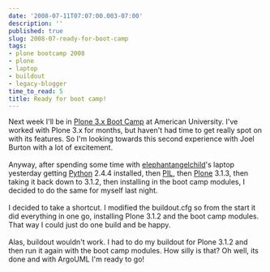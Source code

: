 ```yaml
---
date: '2008-07-11T07:07:00.003-07:00'
description: ''
published: true
slug: 2008-07-ready-for-boot-camp
tags:
- plone bootcamp 2008
- plone
- laptop
- buildout
- legacy-blogger
time_to_read: 5
title: Ready for boot camp!
---
```


Next week I'll be in <a href="http://plonebootcamps.com">Plone 3.x Boot Camp</a> at American University.  I've worked with Plone 3.x for months, but haven't had time to get really spot on with its features.  So I'm looking towards this second experience with Joel Burton with a lot of excitement.<br /><br />Anyway, after spending some time with <a href="http://elephantangelchild.blogspot.com/">elephantangelchild</a>'s laptop yesterday getting <a href="http://python.org">Python</a> 2.4.4 installed, then <a href="http://www.pythonware.com/products/pil/">PIL</a>, then <a href="http://plone.org">Plone</a> 3.1.3, then taking it back down to 3.1.2, then installing in the boot camp modules, I decided to do the same for myself last night.<br /><br />I decided to take a shortcut.  I modified the buildout.cfg so from the start it did everything in one go, installing Plone 3.1.2 and the boot camp modules.  That way I could just do one build and be happy.<br /><br />Alas, buildout wouldn't work.  I had to do my buildout for Plone 3.1.2 and then run it again with the boot camp modules.  How silly is that?  Oh well, its done and with ArgoUML I'm ready to go!